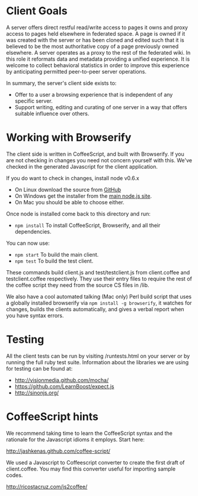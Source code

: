 Client Goals
============

A server offers direct restful read/write access to pages it owns and proxy access to pages held elsewhere in federated space.
A page is owned if it was created with the server or has been cloned and edited such that it is believed to be the most authoritative copy of a page previously owned elsewhere.
A server operates as a proxy to the rest of the federated wiki.
In this role it reformats data and metadata providing a unified experience.
It is welcome to collect behavioral statistics in order to improve this experience by anticipating permitted peer-to-peer server operations.

In summary, the server's client side exists to:

* Offer to a user a browsing experience that is independent of any specific server.
* Support writing, editing and curating of one server in a way that offers suitable influence over others.

Working with Browserify
=======================

The client side is written in CoffeeScript, and built with Browserify.
If you are not checking in changes you need not concern yourself with this.
We've checked in the generated Javascript for the client application.

If you do want to check in changes, install node v0.6.x

* On Linux download the source from [GitHub](https://github.com/joyent/node)
* On Windows get the installer from the [main node.js site](http://nodejs.org).
* On Mac you should be able to choose either.

Once node is installed come back to this directory and run:

* `npm install` To install CoffeeScript, Browserify, and all their dependencies.

You can now use:

* `npm start` To build the main client.
* `npm test` To build the test client.

These commands build client.js and test/testclient.js from client.coffee and
testclient.coffee respectively.  They use their entry files to require the
rest of the coffee script they need from the source CS files in /lib.

We also have a cool automated talking (Mac only) Perl build script that uses
a globally installed browserify via `npm install -g browserify`, it watches
for changes, builds the clients automatically, and gives a verbal report
when you have syntax errors.

Testing
=======

All the client tests can be run by visiting /runtests.html on your server
or by running the full ruby test suite. Information about the libraries we
are using for testing can be found at:

* http://visionmedia.github.com/mocha/
* https://github.com/LearnBoost/expect.js
* http://sinonjs.org/

CoffeeScript hints
==================

We recommend taking time to learn the CoffeeScript syntax and the rationale for the Javascript idioms it employs. Start here:

  http://jashkenas.github.com/coffee-script/

We used a Javascript to Coffeescript converter to create the first draft of client.coffee. You may find this converter useful for importing sample codes. 

  http://ricostacruz.com/js2coffee/

